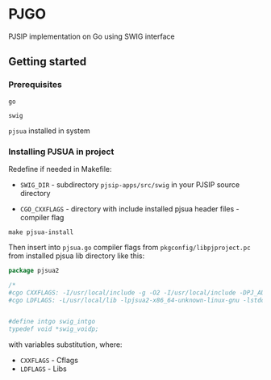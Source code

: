 # PJGO

PJSIP implementation on Go using SWIG interface

## Getting started

### Prerequisites

`go`

`swig`

`pjsua` installed in system

### Installing PJSUA in project

Redefine if needed in Makefile:

* `SWIG_DIR` - subdirectory `pjsip-apps/src/swig` in your PJSIP source directory

* `CGO_CXXFLAGS` - directory with include installed pjsua header files - compiler flag

`make pjsua-install`

Then insert into `pjsua.go` compiler flags from `pkgconfig/libpjproject.pc` from installed pjsua lib directory like this:

```go
package pjsua2

/*
#cgo CXXFLAGS: -I/usr/local/include -g -O2 -I/usr/local/include -DPJ_AUTOCONF=1 -O2 -DPJ_IS_BIG_ENDIAN=0 -DPJ_IS_LITTLE_ENDIAN=1
#cgo LDFLAGS: -L/usr/local/lib -lpjsua2-x86_64-unknown-linux-gnu -lstdc++ -lpjsua-x86_64-unknown-linux-gnu -lpjsip-ua-x86_64-unknown-linux-gnu -lpjsip-simple-x86_64-unknown-linux-gnu -lpjsip-x86_64-unknown-linux-gnu -lpjmedia-codec-x86_64-unknown-linux-gnu -lpjmedia-x86_64-unknown-linux-gnu -lpjmedia-videodev-x86_64-unknown-linux-gnu -lpjmedia-audiodev-x86_64-unknown-linux-gnu -lpjmedia-x86_64-unknown-linux-gnu -lpjnath-x86_64-unknown-linux-gnu -lpjlib-util-x86_64-unknown-linux-gnu -lsrtp-x86_64-unknown-linux-gnu -lresample-x86_64-unknown-linux-gnu -lgsmcodec-x86_64-unknown-linux-gnu -lspeex-x86_64-unknown-linux-gnu -lilbccodec-x86_64-unknown-linux-gnu -lg7221codec-x86_64-unknown-linux-gnu -lyuv-x86_64-unknown-linux-gnu -lwebrtc-x86_64-unknown-linux-gnu  -lpj-x86_64-unknown-linux-gnu -lopus -lssl -lcrypto -luuid -lm -lrt -lpthread  -lasound -L/usr/lib -pthread -lSDL2  -lavdevice -lavformat -lavcodec -lswscale -lavutil  -lv4l2 -lopencore-amrnb -lopencore-amrwb


#define intgo swig_intgo
typedef void *swig_voidp;

```

with variables substitution, where:

* `CXXFLAGS` - Cflags
* `LDFLAGS` - Libs